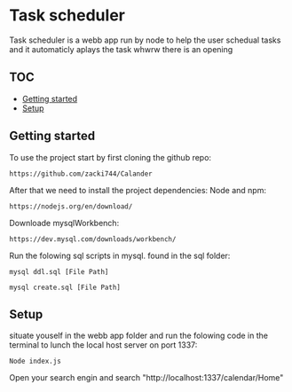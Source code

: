 # Task scheduler

Task scheduler is a webb app run by node to help the user schedual tasks and it automaticly aplays the task whwrw there is an opening

## TOC
- [Getting started](#getting-started)
- [Setup](#setup)


## Getting started

To use the project start by first cloning the github repo:
```shell
https://github.com/zacki744/Calander
```

After that we need to install the project dependencies:
Node and npm:
```shell
https://nodejs.org/en/download/
```

Downloade mysqlWorkbench:
```shell
https://dev.mysql.com/downloads/workbench/
```

Run the folowing sql scripts in mysql. found in the sql folder:

```shell
mysql ddl.sql [File Path]
```


```shell
mysql create.sql [File Path]
```


## Setup
situate youself in the webb app folder and run the folowing code in the terminal to lunch the local host server on port 1337:

```shell
Node index.js
```
Open your search engin and search "http://localhost:1337/calendar/Home"
